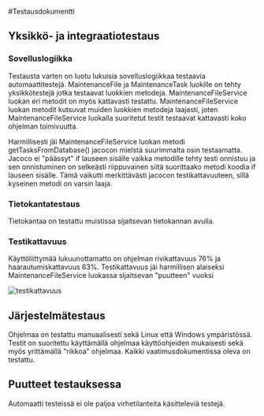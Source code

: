 #Testausdokumentti

## Yksikkö- ja integraatiotestaus

### Sovelluslogiikka

Testausta varten on luotu lukuisia sovelluslogiikkaa testaavia automaattitestejä. MaintenanceFile ja MaintenanceTask luokille on tehty yksikkötestejä 
jotka testaavat luokkien metodeja. MaintenanceFileService luokan eri metodit on myös kattavasti testattu. MaintenanceFileService luokan metodit kutsuvat 
muiden luokkien metodeja laajasti, joten MaintenanceFileService luokalla suoritetut testit testaavat kattavasti koko ohjelman toimivuutta. 

Harmillisesti jäi MaintenanceFileService luokan metodi getTasksFromDatabase() jacocon mielstä suurimmalta osin testaamatta. Jacoco ei "päässyt" if lauseen
sisälle vaikka metodille tehty testi onnistuu ja sen onnistuminen on selkeästi riippuvainen siitä suorittaako metodi koodia if lauseen sisälle. 
Tämä vaikutti merkittävästi jacocon testikattavuuteen, sillä kyseinen metodi on varsin laaja. 

### Tietokantatestaus

Tietokantaa on testattu muistissa sijaitsevan tietokannan avulla.

### Testikattavuus

Käyttöliittymää lukuunottamatto on ohjelman rivikattavuus 76% ja haarautumiskattavuus 63%. Testikattavuus jäi harmillisen alaiseksi MaintenanceFileService luokassa
sijaitsevan "puutteen" vuoksi

![testikattavuus](https://github.com/Zatyri/ot-harjoitustyo/blob/master/dokumentaatio/kuvat/testCoverage.png)

## Järjestelmätestaus

Ohjelmaa on testattu manuaalisesti sekä Linux että Windows ympäristössä. 
Testit on suoritettu käyttämällä ohjelmaa käyttöohjeiden mukaisesti sekä myös yrittämällä "rikkoa" ohjelmaa.
Kaikki vaatimusdokumentissa oleva on testattu.

## Puutteet testauksessa

Automaatti testeissä ei ole paljoa virhetilanteita käsitteleviä testejä.




